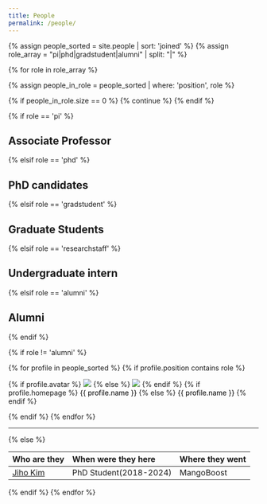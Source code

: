 ```yaml
---
title: People
permalink: /people/
---
```


{% assign people_sorted = site.people | sort: 'joined' %}
{% assign role_array = "pi|phd|gradstudent|alumni" | split: "|" %}

{% for role in role_array %}

{% assign people_in_role = people_sorted | where: 'position', role %}

<!-- Skip section if there's nobody -->
{% if people_in_role.size == 0 %}
  {% continue %}
{% endif %}

<div class="pos_header">
{% if role == 'pi' %}
<h2> Associate Professor </h2>
 {% elsif role == 'phd' %}
<h2>PhD candidates</h2>
 {% elsif role == 'gradstudent' %}
<h2>Graduate Students</h2>
 {% elsif role == 'researchstaff' %}
<h2>Undergraduate intern</h2>
 {% elsif role == 'alumni' %}
<h2>Alumni</h2>
{% endif %}
</div>

{% if role != 'alumni' %}
<div class="content list people">
  {% for profile in people_sorted %}
    {% if profile.position contains role %}
      <div class="list-item-people">
        <p class="list-post-title">
          <!-- 图片部分：始终不可点击 -->
          {% if profile.avatar %}
            <img class="profile-thumbnail" src="{{site.baseurl}}/images/people/{{profile.avatar}}">
          {% else %}
            <img class="profile-thumbnail" src="{{site.baseurl}}/images/assets/miss.png">
          {% endif %}
          <!-- 名字部分：动态生成链接或纯文本 -->
          {% if profile.homepage %}
          <a class="name" href="{{ profile.homepage }}" target="_blank" 
            style="color: #000; text-decoration: none;" 
            onmouseover="this.style.color='#D3756B';" 
            onmouseout="this.style.color='#000';"
            onclick="this.style.color='#000';">
            {{ profile.name }}
          </a>
          {% else %}
            <a class="name" href="{{ site.baseurl }}{{ profile.url }}" style="color: #000; text-decoration: none;" 
            onmouseover="this.style.color='#D3756B';" 
            onmouseout="this.style.color='#000';"
            onclick="this.style.color='#000';">{{ profile.name }}</a>
          {% endif %}
        </p>
      </div>    
    {% endif %}
  {% endfor %}
</div>
<hr>



{% else %}
<br>

| Who are they | When were they here | Where they went |
| :------------- |:-------------| :-----------|
| [Jiho Kim](https://sites.google.com/view/jihokim/) | PhD Student(2018-2024) | MangoBoost |
{% endif %}
{% endfor %}
